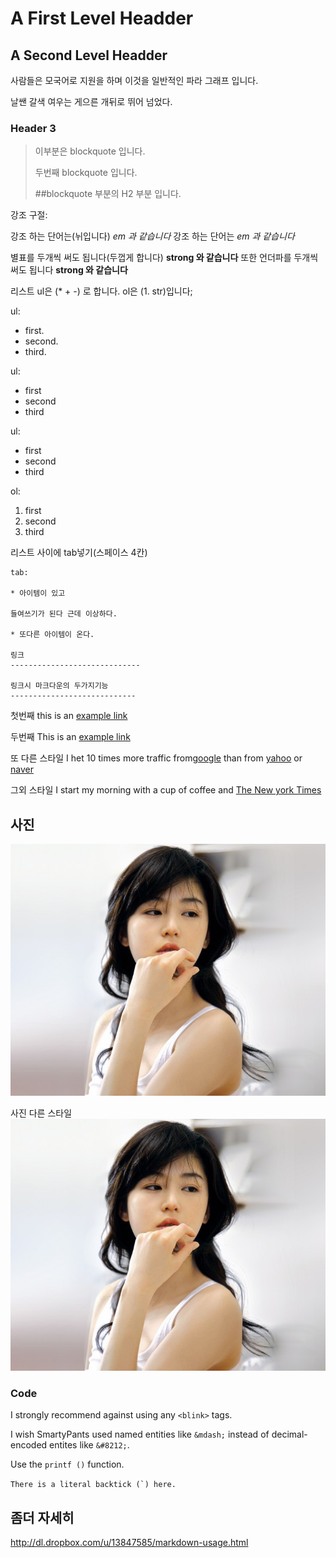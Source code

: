 A First Level Headder
=====================

A Second Level Headder
---------------------
사람들은 모국어로 지원을 하며
이것을 일반적인 파라 그래프 입니다.

날쌘 갈색 여우는 게으른 개뒤로 뛰어 넘었다.

### Header 3
> 이부분은 blockquote 입니다.
>
> 두번째 blockquote 입니다. 
>
> ##blockquote 부분의 H2 부분 입니다.

강조 구절:

강조 하는 단어는(뉘입니다) *em 과 같습니다*
강조 하는 단어는  _em 과 같습니다_

별표를 두개씩 써도 됩니다(두껍게 합니다) **strong 와 같습니다**
또한 언더파를 두개씩 써도 됩니다 __strong 와 같습니다__

리스트
ul은 (* + -)  로 합니다. ol은 (1. str)입니다;

ul:

* first.
* second.
* third.

ul:

+ first
+ second
+ third

ul:

- first
- second
- third

ol:

1. first
2. second
3. third

리스트 사이에 tab넣기(스페이스 4칸)

	tab:

	* 아이템이 있고

	들여쓰기가 된다 근데 이상하다.

	* 또다른 아이템이 온다.

	링크
	-----------------------------

	링크시 마크다운의 두가지기능
	----------------------------

첫번째
this is an [example link](http://naver.com/)

두번째
This is an [example link](http://navar.com/ "Witha Title")

또 다른 스타일
I het 10 times more traffic from[google][1] than from
[yahoo][2] or [naver][3]

[1]: http://google.com/ 	"google"
[2]: http://search.yahoo.com/	"Yahoo Search"
[3]: http://naver.com/		"naver"

그외 스타일
I start my morning with a cup of coffee and
[The New york Times][NY Times]

[ny times]: http://www.nytimes.com/

사진
------------
![alt text](image/jun.jpg "Title")

사진 다른 스타일
![alt text][id]

[id]: image/jun.jpg "Title"

### Code ###

I strongly recommend against using any `<blink>` tags.

I wish SmartyPants used named entities like `&mdash;`
instead of decimal-encoded entites like `&#8212;`.

Use the `printf ()` function.

``There is a literal backtick (`) here.``

좀더 자세히
---------

http://dl.dropbox.com/u/13847585/markdown-usage.html
